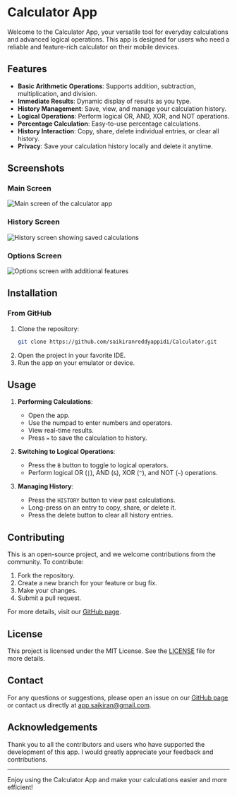 # Calculator App

Welcome to the Calculator App, your versatile tool for everyday calculations and advanced logical operations. This app is designed for users who need a reliable and feature-rich calculator on their mobile devices. 

## Features

- **Basic Arithmetic Operations**: Supports addition, subtraction, multiplication, and division.
- **Immediate Results**: Dynamic display of results as you type.
- **History Management**: Save, view, and manage your calculation history.
- **Logical Operations**: Perform logical OR, AND, XOR, and NOT operations.
- **Percentage Calculation**: Easy-to-use percentage calculations.
- **History Interaction**: Copy, share, delete individual entries, or clear all history.
- **Privacy**: Save your calculation history locally and delete it anytime.

## Screenshots

### Main Screen
![Main screen of the calculator app](https://calculator.saikiranappidi.tech/images/main.jpg)

### History Screen
![History screen showing saved calculations](https://calculator.saikiranappidi.tech/images/history.jpg)

### Options Screen
![Options screen with additional features](https://calculator.saikiranappidi.tech/images/options.jpg)

## Installation

### From GitHub
1. Clone the repository:
    ```bash
    git clone https://github.com/saikiranreddyappidi/Calculator.git
    ```
2. Open the project in your favorite IDE.
3. Run the app on your emulator or device.

## Usage

1. **Performing Calculations**:
    - Open the app.
    - Use the numpad to enter numbers and operators.
    - View real-time results.
    - Press `=` to save the calculation to history.

2. **Switching to Logical Operations**:
    - Press the `B` button to toggle to logical operators.
    - Perform logical OR (`|`), AND (`&`), XOR (`^`), and NOT (`~`) operations.

3. **Managing History**:
    - Press the `HISTORY` button to view past calculations.
    - Long-press on an entry to copy, share, or delete it.
    - Press the delete button to clear all history entries.

## Contributing

This is an open-source project, and we welcome contributions from the community. To contribute:

1. Fork the repository.
2. Create a new branch for your feature or bug fix.
3. Make your changes.
4. Submit a pull request.

For more details, visit our [GitHub page](https://github.com/saikiranreddyappidi/Calculator).

## License

This project is licensed under the MIT License. See the [LICENSE](LICENSE) file for more details.

## Contact

For any questions or suggestions, please open an issue on our [GitHub page](https://github.com/saikiranreddyappidi/Calculator/issues) or contact us directly at app.saikiran@gmail.com.

## Acknowledgements

Thank you to all the contributors and users who have supported the development of this app. I would greatly appreciate your feedback and contributions.

---

Enjoy using the Calculator App and make your calculations easier and more efficient!
